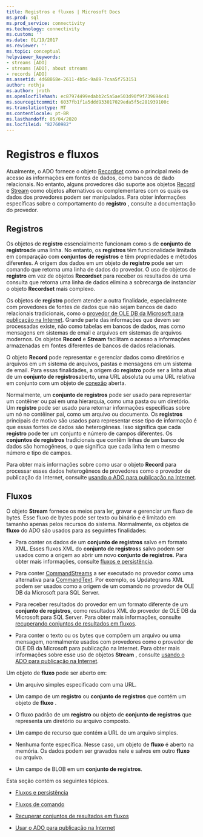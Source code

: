 ```yaml
---
title: Registros e fluxos | Microsoft Docs
ms.prod: sql
ms.prod_service: connectivity
ms.technology: connectivity
ms.custom: ''
ms.date: 01/19/2017
ms.reviewer: ''
ms.topic: conceptual
helpviewer_keywords:
- streams [ADO]
- streams [ADO], about streams
- records [ADO]
ms.assetid: 4d68868e-2611-4b5c-9a89-7caa5f753151
author: rothja
ms.author: jroth
ms.openlocfilehash: ec87974499edabb2c5a5ae503d90f9f739694c41
ms.sourcegitcommit: 6037fb1f1a5ddd933017029eda5f5c281939100c
ms.translationtype: MT
ms.contentlocale: pt-BR
ms.lasthandoff: 05/04/2020
ms.locfileid: "82760982"
---
```

# <a name="records-and-streams"></a>Registros e fluxos
Atualmente, o ADO fornece o objeto [Recordset](../../../ado/reference/ado-api/recordset-object-ado.md) como o principal meio de acesso às informações em fontes de dados, como bancos de dado relacionais. No entanto, alguns provedores dão suporte aos objetos [Record](../../../ado/reference/ado-api/record-object-ado.md) e [Stream](../../../ado/reference/ado-api/stream-object-ado.md) como objetos alternativos ou complementares com os quais os dados dos provedores podem ser manipulados. Para obter informações específicas sobre o comportamento do **registro** , consulte a documentação do provedor.  
  
## <a name="records"></a>Registros  
 Os objetos de **registro** essencialmente funcionam como s de **conjunto de registros**de uma linha. No entanto, os **registros** têm funcionalidade limitada em comparação com **conjuntos de registros** e têm propriedades e métodos diferentes. A origem dos dados em um objeto de **registro** pode ser um comando que retorna uma linha de dados do provedor. O uso de objetos de **registro** em vez de objetos **Recordset** para receber os resultados de uma consulta que retorna uma linha de dados elimina a sobrecarga de instanciar o objeto **Recordset** mais complexo.  
  
 Os objetos de **registro** podem atender a outra finalidade, especialmente com provedores de fontes de dados que não sejam bancos de dado relacionais tradicionais, como o [provedor de OLE DB da Microsoft para publicação na Internet](../../../ado/guide/appendixes/microsoft-ole-db-provider-for-internet-publishing.md). Grande parte das informações que devem ser processadas existe, não como tabelas em bancos de dados, mas como mensagens em sistemas de email e arquivos em sistemas de arquivos modernos. Os objetos **Record** e **Stream** facilitam o acesso a informações armazenadas em fontes diferentes de bancos de dados relacionais.  
  
 O objeto **Record** pode representar e gerenciar dados como diretórios e arquivos em um sistema de arquivos, pastas e mensagens em um sistema de email. Para essas finalidades, a origem do **registro** pode ser a linha atual de um **conjunto de registros**aberto, uma URL absoluta ou uma URL relativa em conjunto com um objeto de [conexão](../../../ado/reference/ado-api/connection-object-ado.md) aberta.  
  
 Normalmente, um **conjunto de registros** pode ser usado para representar um contêiner ou pai em uma hierarquia, como uma pasta ou um diretório. Um **registro** pode ser usado para retornar informações específicas sobre um nó no contêiner pai, como um arquivo ou documento. Os **registros** principais de motivo são usados para representar esse tipo de informação é que essas fontes de dados são heterogêneas. Isso significa que cada **registro** pode ter um conjunto e número de campos diferentes. Os **conjuntos de registros** tradicionais que contêm linhas de um banco de dados são homogêneos, o que significa que cada linha tem o mesmo número e tipo de campos.  
  
 Para obter mais informações sobre como usar o objeto **Record** para processar esses dados heterogêneos de provedores como o provedor de publicação da Internet, consulte [usando o ADO para publicação na Internet](../../../ado/guide/data/using-ado-for-internet-publishing.md).  
  
## <a name="streams"></a>Fluxos  
 O objeto **Stream** fornece os meios para ler, gravar e gerenciar um fluxo de bytes. Esse fluxo de bytes pode ser texto ou binário e é limitado em tamanho apenas pelos recursos do sistema. Normalmente, os objetos de **fluxo** do ADO são usados para as seguintes finalidades:  
  
-   Para conter os dados de um **conjunto de registros** salvo em formato XML. Esses fluxos XML do **conjunto de registros**s salvo podem ser usados como a origem ao abrir um novo **conjunto de registros**. Para obter mais informações, consulte [fluxos e persistência](../../../ado/guide/data/streams-and-persistence.md).  
  
-   Para conter [CommandStreams](../../../ado/reference/ado-api/commandstream-property-ado.md) a ser executado no provedor como uma alternativa para [CommandText](../../../ado/reference/ado-api/commandtext-property-ado.md). Por exemplo, os Updategrams XML podem ser usados como a origem de um comando no provedor de OLE DB da Microsoft para SQL Server.  
  
-   Para receber resultados do provedor em um formato diferente de um **conjunto de registros**, como resultados XML do provedor de OLE DB da Microsoft para SQL Server. Para obter mais informações, consulte [recuperando conjuntos de resultados em fluxos](../../../ado/guide/data/retrieving-resultsets-into-streams.md).  
  
-   Para conter o texto ou os bytes que compõem um arquivo ou uma mensagem, normalmente usados com provedores como o provedor de OLE DB da Microsoft para publicação na Internet. Para obter mais informações sobre esse uso de objetos **Stream** , consulte [usando o ADO para publicação na Internet](../../../ado/guide/data/using-ado-for-internet-publishing.md).  
  
 Um objeto de **fluxo** pode ser aberto em:  
  
-   Um arquivo simples especificado com uma URL.  
  
-   Um campo de um **registro** ou **conjunto de registros** que contém um objeto de **fluxo** .  
  
-   O fluxo padrão de um **registro** ou objeto de **conjunto de registros** que representa um diretório ou arquivo composto.  
  
-   Um campo de recurso que contém a URL de um arquivo simples.  
  
-   Nenhuma fonte específica. Nesse caso, um objeto de **fluxo** é aberto na memória. Os dados podem ser gravados nele e salvos em outro **fluxo** ou arquivo.  
  
-   Um campo de BLOB em um **conjunto de registros**.  
  
 Esta seção contém os seguintes tópicos.  
  
-   [Fluxos e persistência](../../../ado/guide/data/streams-and-persistence.md)  
  
-   [Fluxos de comando](../../../ado/guide/data/command-streams.md)  
  
-   [Recuperar conjuntos de resultados em fluxos](../../../ado/guide/data/retrieving-resultsets-into-streams.md)  
  
-   [Usar o ADO para publicação na Internet](../../../ado/guide/data/using-ado-for-internet-publishing.md)
